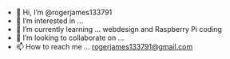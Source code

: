 - 👋 Hi, I’m @rogerjames133791
- 👀 I’m interested in ...
- 🌱 I’m currently learning ... webdesign and Raspberry Pi coding
- 💞️ I’m looking to collaborate on ...
- 📫 How to reach me ... rogerjames133791@gmail.com

<!---
rogerjames133791/rogerjames133791 is a ✨ special ✨ repository because its `README.md` (this file) appears on your GitHub profile.
You can click the Preview link to take a look at your changes.
--->
